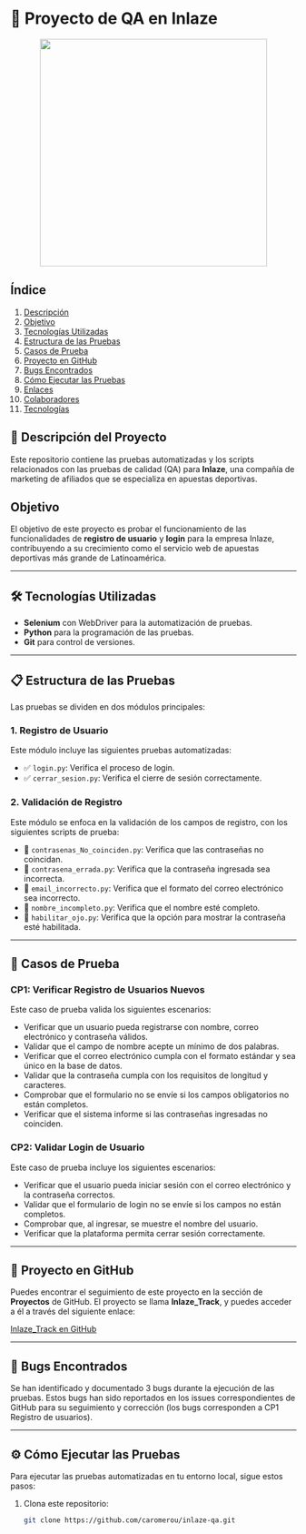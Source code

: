 # 🚀 Proyecto de QA en Inlaze

<p align="center">
  <img src="images/portada.jpg" height="400">
</p>

## Índice

1. [Descripción](#descripción)
2. [Objetivo](#objetivo)
3. [Tecnologías Utilizadas](#tecnologías-utilizadas)
4. [Estructura de las Pruebas](#estructura-de-las-pruebas)
5. [Casos de Prueba](#casos-de-prueba)
6. [Proyecto en GitHub](#proyecto-en-github)
7. [Bugs Encontrados](#bugs-encontrados)
8. [Cómo Ejecutar las Pruebas](#cómo-ejecutar-las-pruebas)
9. [Enlaces](#enlaces)
10. [Colaboradores](#colaboradores)
11. [Tecnologías](#tecnologías)

## 📜 Descripción del Proyecto

Este repositorio contiene las pruebas automatizadas y los scripts relacionados con las pruebas de calidad (QA) para **Inlaze**, una compañía de marketing de afiliados que se especializa en apuestas deportivas.

## Objetivo

El objetivo de este proyecto es probar el funcionamiento de las funcionalidades de **registro de usuario** y **login** para la empresa Inlaze, contribuyendo a su crecimiento como el servicio web de apuestas deportivas más grande de Latinoamérica.

---

## 🛠 Tecnologías Utilizadas

- **Selenium** con WebDriver para la automatización de pruebas.
- **Python** para la programación de las pruebas.
- **Git** para control de versiones.

---

## 📋 Estructura de las Pruebas

Las pruebas se dividen en dos módulos principales:

### 1. **Registro de Usuario**
Este módulo incluye las siguientes pruebas automatizadas:

- ✅ `login.py`: Verifica el proceso de login.
- ✅ `cerrar_sesion.py`: Verifica el cierre de sesión correctamente.

### 2. **Validación de Registro**
Este módulo se enfoca en la validación de los campos de registro, con los siguientes scripts de prueba:

- 🔑 `contrasenas_No_coinciden.py`: Verifica que las contraseñas no coincidan.
- 🔑 `contrasena_errada.py`: Verifica que la contraseña ingresada sea incorrecta.
- 🔑 `email_incorrecto.py`: Verifica que el formato del correo electrónico sea incorrecto.
- 🔑 `nombre_incompleto.py`: Verifica que el nombre esté completo.
- 🔑 `habilitar_ojo.py`: Verifica que la opción para mostrar la contraseña esté habilitada.

---

## 📝 Casos de Prueba

### CP1: Verificar Registro de Usuarios Nuevos

Este caso de prueba valida los siguientes escenarios:

- Verificar que un usuario pueda registrarse con nombre, correo electrónico y contraseña válidos.
- Validar que el campo de nombre acepte un mínimo de dos palabras.
- Verificar que el correo electrónico cumpla con el formato estándar y sea único en la base de datos.
- Validar que la contraseña cumpla con los requisitos de longitud y caracteres.
- Comprobar que el formulario no se envíe si los campos obligatorios no están completos.
- Verificar que el sistema informe si las contraseñas ingresadas no coinciden.

### CP2: Validar Login de Usuario

Este caso de prueba incluye los siguientes escenarios:

- Verificar que el usuario pueda iniciar sesión con el correo electrónico y la contraseña correctos.
- Validar que el formulario de login no se envíe si los campos no están completos.
- Comprobar que, al ingresar, se muestre el nombre del usuario.
- Verificar que la plataforma permita cerrar sesión correctamente.

---

## 📂 Proyecto en GitHub

Puedes encontrar el seguimiento de este proyecto en la sección de **Proyectos** de GitHub. El proyecto se llama **Inlaze_Track**, y puedes acceder a él a través del siguiente enlace:

[Inlaze_Track en GitHub](https://github.com/users/caromerou/projects/5/views/1)

---

## 🐞 Bugs Encontrados

Se han identificado y documentado 3 bugs durante la ejecución de las pruebas. Estos bugs han sido reportados en los issues correspondientes de GitHub para su seguimiento y corrección (los bugs corresponden a CP1 Registro de usuarios).

---

## ⚙️ Cómo Ejecutar las Pruebas

Para ejecutar las pruebas automatizadas en tu entorno local, sigue estos pasos:

1. Clona este repositorio:
   ```bash
   git clone https://github.com/caromerou/inlaze-qa.git
